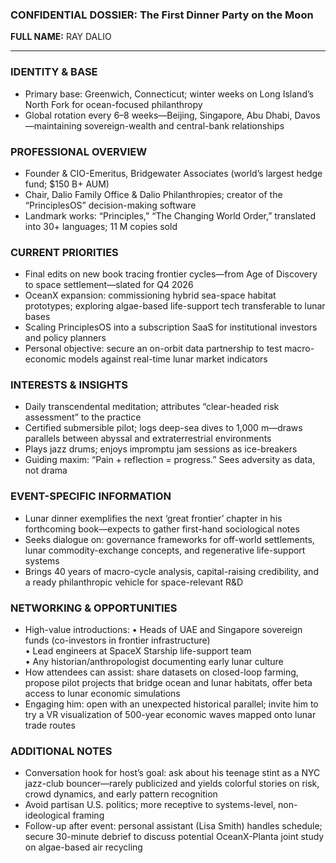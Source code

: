 ### CONFIDENTIAL DOSSIER: The First Dinner Party on the Moon

**FULL NAME:** RAY DALIO

---
### IDENTITY & BASE
- Primary base: Greenwich, Connecticut; winter weeks on Long Island’s North Fork for ocean-focused philanthropy
- Global rotation every 6–8 weeks—Beijing, Singapore, Abu Dhabi, Davos—maintaining sovereign-wealth and central-bank relationships

### PROFESSIONAL OVERVIEW
- Founder & CIO-Emeritus, Bridgewater Associates (world’s largest hedge fund; $150 B+ AUM)
- Chair, Dalio Family Office & Dalio Philanthropies; creator of the “PrinciplesOS” decision-making software
- Landmark works: “Principles,” “The Changing World Order,” translated into 30+ languages; 11 M copies sold

### CURRENT PRIORITIES
- Final edits on new book tracing frontier cycles—from Age of Discovery to space settlement—slated for Q4 2026
- OceanX expansion: commissioning hybrid sea-space habitat prototypes; exploring algae-based life-support tech transferable to lunar bases
- Scaling PrinciplesOS into a subscription SaaS for institutional investors and policy planners
- Personal objective: secure an on-orbit data partnership to test macro-economic models against real-time lunar market indicators

### INTERESTS & INSIGHTS
- Daily transcendental meditation; attributes “clear-headed risk assessment” to the practice
- Certified submersible pilot; logs deep-sea dives to 1,000 m—draws parallels between abyssal and extraterrestrial environments
- Plays jazz drums; enjoys impromptu jam sessions as ice-breakers
- Guiding maxim: “Pain + reflection = progress.” Sees adversity as data, not drama

### EVENT-SPECIFIC INFORMATION
- Lunar dinner exemplifies the next ‘great frontier’ chapter in his forthcoming book—expects to gather first-hand sociological notes
- Seeks dialogue on: governance frameworks for off-world settlements, lunar commodity-exchange concepts, and regenerative life-support systems
- Brings 40 years of macro-cycle analysis, capital-raising credibility, and a ready philanthropic vehicle for space-relevant R&D

### NETWORKING & OPPORTUNITIES
- High-value introductions: 
  • Heads of UAE and Singapore sovereign funds (co-investors in frontier infrastructure)  
  • Lead engineers at SpaceX Starship life-support team  
  • Any historian/anthropologist documenting early lunar culture
- How attendees can assist: share datasets on closed-loop farming, propose pilot projects that bridge ocean and lunar habitats, offer beta access to lunar economic simulations
- Engaging him: open with an unexpected historical parallel; invite him to try a VR visualization of 500-year economic waves mapped onto lunar trade routes

### ADDITIONAL NOTES
- Conversation hook for host’s goal: ask about his teenage stint as a NYC jazz-club bouncer—rarely publicized and yields colorful stories on risk, crowd dynamics, and early pattern recognition
- Avoid partisan U.S. politics; more receptive to systems-level, non-ideological framing
- Follow-up after event: personal assistant (Lisa Smith) handles schedule; secure 30-minute debrief to discuss potential OceanX-Planta joint study on algae-based air recycling